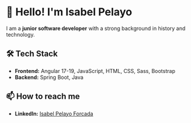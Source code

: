 # 👋 Hello! I'm Isabel Pelayo

I am a **junior software developer** with a strong background in history and technology.

## 🛠️ Tech Stack

- **Frontend:** Angular 17-19, JavaScript, HTML, CSS, Sass, Bootstrap
- **Backend:** Spring Boot, Java

## 📫 How to reach me

- **LinkedIn:** [Isabel Pelayo Forcada](https://www.linkedin.com/in/isabel-pelayo-forcada-b5bba42a5/)

